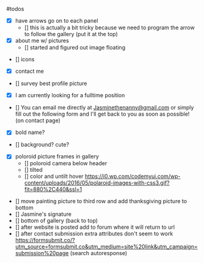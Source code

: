 #todos
- [x] have arrows go on to each panel
    - [] this is actually a bit tricky because we need to program the arrow to follow the gallery (put it at the top)
- [x] about me w/ pictures
    - [] started and figured out image floating
- [] icons
- [x] contact me
- [] survey best profile picture
- [x] I am currently looking for a fulltime position
- [] You can email me directly at Jasminethenanny@gmail.com or simply fill out the following form and I'll get back to you as soon as possible! (on contact page)
- [x] bold name?
- [] background? cute?
- [x] poloroid picture frames in gallery
    - [] poloroid camera below header
    - [] tilted
    - [] color and untilt hover https://i0.wp.com/codemyui.com/wp-content/uploads/2016/05/polaroid-images-with-css3.gif?fit=880%2C440&ssl=1

- [] move painting picture to third row and add thanksgiving picture to bottom
- [] Jasmine's signature
- [] bottom of gallery (back to top)
- [] after website is posted add to forum where it will return to url
- [] after contact submission extra attributes don't seem to work https://formsubmit.co/?utm_source=formsubmit.co&utm_medium=site%20link&utm_campaign=submission%20page (search autoresponse)